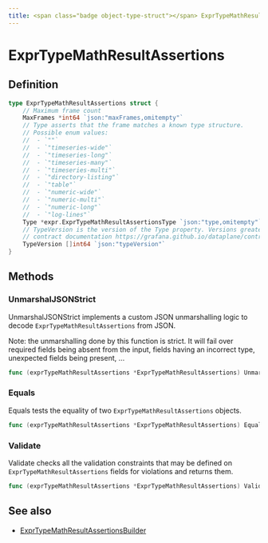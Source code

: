 ```yaml
---
title: <span class="badge object-type-struct"></span> ExprTypeMathResultAssertions
---
```

# <span class="badge object-type-struct"></span> ExprTypeMathResultAssertions

## Definition

```go
type ExprTypeMathResultAssertions struct {
    // Maximum frame count
    MaxFrames *int64 `json:"maxFrames,omitempty"`
    // Type asserts that the frame matches a known type structure.
    // Possible enum values:
    //  - `""` 
    //  - `"timeseries-wide"` 
    //  - `"timeseries-long"` 
    //  - `"timeseries-many"` 
    //  - `"timeseries-multi"` 
    //  - `"directory-listing"` 
    //  - `"table"` 
    //  - `"numeric-wide"` 
    //  - `"numeric-multi"` 
    //  - `"numeric-long"` 
    //  - `"log-lines"` 
    Type *expr.ExprTypeMathResultAssertionsType `json:"type,omitempty"`
    // TypeVersion is the version of the Type property. Versions greater than 0.0 correspond to the dataplane
    // contract documentation https://grafana.github.io/dataplane/contract/.
    TypeVersion []int64 `json:"typeVersion"`
}
```
## Methods

### <span class="badge object-method"></span> UnmarshalJSONStrict

UnmarshalJSONStrict implements a custom JSON unmarshalling logic to decode `ExprTypeMathResultAssertions` from JSON.

Note: the unmarshalling done by this function is strict. It will fail over required fields being absent from the input, fields having an incorrect type, unexpected fields being present, …

```go
func (exprTypeMathResultAssertions *ExprTypeMathResultAssertions) UnmarshalJSONStrict(raw []byte) error
```

### <span class="badge object-method"></span> Equals

Equals tests the equality of two `ExprTypeMathResultAssertions` objects.

```go
func (exprTypeMathResultAssertions *ExprTypeMathResultAssertions) Equals(other ExprTypeMathResultAssertions) bool
```

### <span class="badge object-method"></span> Validate

Validate checks all the validation constraints that may be defined on `ExprTypeMathResultAssertions` fields for violations and returns them.

```go
func (exprTypeMathResultAssertions *ExprTypeMathResultAssertions) Validate() error
```

## See also

 * <span class="badge builder"></span> [ExprTypeMathResultAssertionsBuilder](./builder-ExprTypeMathResultAssertionsBuilder.md)

